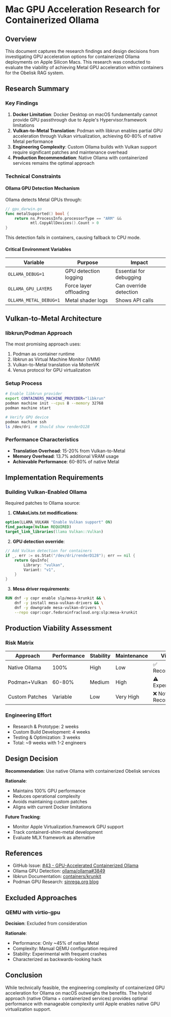 # Mac GPU Acceleration Research for Containerized Ollama

## Overview

This document captures the research findings and design decisions from investigating GPU acceleration options for containerized Ollama deployments on Apple Silicon Macs. This research was conducted to evaluate the viability of achieving Metal GPU acceleration within containers for the Obelisk RAG system.

## Research Summary

### Key Findings

1. **Docker Limitation**: Docker Desktop on macOS fundamentally cannot provide GPU passthrough due to Apple's Hypervisor.framework limitations
2. **Vulkan-to-Metal Translation**: Podman with libkrun enables partial GPU acceleration through Vulkan virtualization, achieving 60-80% of native Metal performance
3. **Engineering Complexity**: Custom Ollama builds with Vulkan support require significant patches and maintenance overhead
4. **Production Recommendation**: Native Ollama with containerized services remains the optimal approach

### Technical Constraints

#### Ollama GPU Detection Mechanism

Ollama detects Metal GPUs through:
```go
// gpu_darwin.go
func metalSupported() bool {
    return ns.ProcessInfo.processorType == "ARM" && 
           mtl.CopyAllDevices().Count > 0
}
```

This detection fails in containers, causing fallback to CPU mode.

#### Critical Environment Variables

| Variable | Purpose | Impact |
|----------|---------|---------|
| `OLLAMA_DEBUG=1` | GPU detection logging | Essential for debugging |
| `OLLAMA_GPU_LAYERS` | Force layer offloading | Can override detection |
| `OLLAMA_METAL_DEBUG=1` | Metal shader logs | Shows API calls |

## Vulkan-to-Metal Architecture

### libkrun/Podman Approach

The most promising approach uses:
1. Podman as container runtime
2. libkrun as Virtual Machine Monitor (VMM)
3. Vulkan-to-Metal translation via MoltenVK
4. Venus protocol for GPU virtualization

### Setup Process

```bash
# Enable libkrun provider
export CONTAINERS_MACHINE_PROVIDER="libkrun"
podman machine init --cpus 8 --memory 32768
podman machine start

# Verify GPU device
podman machine ssh
ls /dev/dri  # Should show renderD128
```

### Performance Characteristics

- **Translation Overhead**: 15-20% from Vulkan-to-Metal
- **Memory Overhead**: 13.7% additional VRAM usage
- **Achievable Performance**: 60-80% of native Metal

## Implementation Requirements

### Building Vulkan-Enabled Ollama

Required patches to Ollama source:

1. **CMakeLists.txt modifications**:
```cmake
option(LLAMA_VULKAN "Enable Vulkan support" ON)
find_package(Vulkan REQUIRED)
target_link_libraries(llama Vulkan::Vulkan)
```

2. **GPU detection override**:
```go
// Add Vulkan detection for containers
if _, err := os.Stat("/dev/dri/renderD128"); err == nil {
    return GpuInfo{
        Library: "vulkan",
        Variant: "v1",
    }
}
```

3. **Mesa driver requirements**:
```dockerfile
RUN dnf -y copr enable slp/mesa-krunkit && \
    dnf -y install mesa-vulkan-drivers && \
    dnf -y downgrade mesa-vulkan-drivers \
    --repo copr:copr.fedorainfracloud.org:slp:mesa-krunkit
```

## Production Viability Assessment

### Risk Matrix

| Approach | Performance | Stability | Maintenance | Viability |
|----------|-------------|-----------|-------------|-----------|
| Native Ollama | 100% | High | Low | ✅ Recommended |
| Podman+Vulkan | 60-80% | Medium | High | ⚠️ Experimental |
| Custom Patches | Variable | Low | Very High | ❌ Not Recommended |

### Engineering Effort

- Research & Prototype: 2 weeks
- Custom Build Development: 4 weeks  
- Testing & Optimization: 3 weeks
- Total: ~9 weeks with 1-2 engineers

## Design Decision

**Recommendation**: Use native Ollama with containerized Obelisk services

**Rationale**:
- Maintains 100% GPU performance
- Reduces operational complexity
- Avoids maintaining custom patches
- Aligns with current Docker limitations

**Future Tracking**:
- Monitor Apple Virtualization.framework GPU support
- Track containerd-shim-metal development
- Evaluate MLX framework as alternative

## References

- GitHub Issue: [#43 - GPU-Accelerated Containerized Ollama](https://github.com/usrbinkat/obelisk/issues/43)
- Ollama GPU Detection: [ollama/ollama#3849](https://github.com/ollama/ollama/issues/3849)
- libkrun Documentation: [containers/krunkit](https://github.com/containers/krunkit)
- Podman GPU Research: [sinrega.org blog](https://sinrega.org/2024-03-06-enabling-containers-gpu-macos/)

## Excluded Approaches

### QEMU with virtio-gpu

**Decision**: Excluded from consideration

**Rationale**:
- Performance: Only ~45% of native Metal
- Complexity: Manual QEMU configuration required
- Stability: Experimental with frequent crashes
- Characterized as backwards-looking hack

## Conclusion

While technically feasible, the engineering complexity of containerized GPU acceleration for Ollama on macOS outweighs the benefits. The hybrid approach (native Ollama + containerized services) provides optimal performance with manageable complexity until Apple enables native GPU virtualization support.